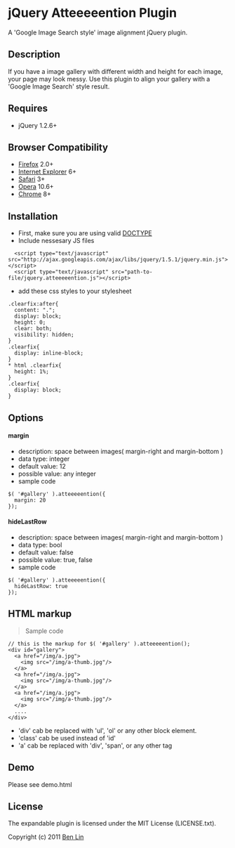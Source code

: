 # jQuery Atteeeeention Plugin

A 'Google Image Search style' image alignment jQuery plugin.

## Description
If you have a image gallery with different width and height for each image, your page may look messy. Use this plugin to align your gallery with a 'Google Image Search' style result.


## Requires
  - jQuery 1.2.6+

## Browser Compatibility
  - [Firefox](http://mzl.la/RNaI) 2.0+
  - [Internet Explorer](http://bit.ly/9fMgIQ) 6+
  - [Safari](http://bit.ly/gMhzVR) 3+
  - [Opera](http://bit.ly/fWJzaC) 10.6+
  - [Chrome](http://bit.ly/ePHvYZ) 8+

## Installation
  - First, make sure you are using valid [DOCTYPE](http://bit.ly/hQK1Rk)
  - Include nessesary JS files

<!-- -->

      <script type="text/javascript" src="http://ajax.googleapis.com/ajax/libs/jquery/1.5.1/jquery.min.js"></script>
      <script type="text/javascript" src="path-to-file/jquery.atteeeeention.js"></script>

  - add these css styles to your stylesheet

<!-- -->

    .clearfix:after{
      content: ".";
      display: block;
      height: 0;
      clear: both;
      visibility: hidden;
    }
    .clearfix{
      display: inline-block;
    }
    * html .clearfix{
      height: 1%;
    }
    .clearfix{
      display: block;
    }

## Options

#### margin
- description: space between images( margin-right and margin-bottom )
- data type: integer
- default value: 12
- possible value: any integer
- sample code

<!-- -->

    $( '#gallery' ).atteeeeention({
      margin: 20
    });

#### hideLastRow
- description: space between images( margin-right and margin-bottom )
- data type: bool
- default value: false
- possible value: true, false
- sample code

<!-- -->

    $( '#gallery' ).atteeeeention({
      hideLastRow: true
    });

## HTML markup
> Sample code

<!-- -->
    
    // this is the markup for $( '#gallery' ).atteeeeention();
    <div id="gallery">
      <a href="/img/a.jpg">
        <img src="/img/a-thumb.jpg"/>
      </a>
      <a href="/img/a.jpg">
        <img src="/img/a-thumb.jpg"/>
      </a>
      <a href="/img/a.jpg">
        <img src="/img/a-thumb.jpg"/>
      </a>
      ....
    </div>

- 'div' cab be replaced with 'ul', 'ol' or any other block element.
- 'class' cab be used instead of 'id' 
- 'a' cab be replaced with 'div', 'span', or any other tag

## Demo
Please see demo.html 

## License

The expandable plugin is licensed under the MIT License (LICENSE.txt).

Copyright (c) 2011 [Ben Lin](http://dreamerslab.com)